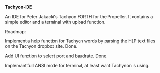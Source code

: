  
**Tachyon-IDE**

An IDE for Peter Jakacki's Tachyon FORTH for the Propeller. It contains a simple editor and a terminal with upload function.


Roadmap:

Implement a help function for Tachyon words by parsing the HLP text files on the Tachyon dropbox site. Done.

Add UI function to select port and baudrate. Done.

Implemant full ANSI mode for terminal, at least waht Tachynon is using.

